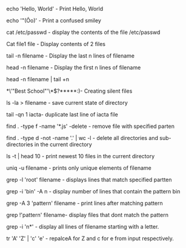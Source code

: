 echo 'Hello, World' - Print Hello, World

echo '"(Ôo)' -  Print a confused smiley

cat /etc/passwd - display the contents of the file /etc/passwd

Cat file1 file - Display contents of 2 files

tail -n filename - Display the last n lines of filename 

head -n filename - Display the first n lines of filename

head -n filename | tail +n

\*\\'"Best School"\'\\*$\?\*\*\*\*\*:)- Creating silent files 

ls -la > filename - save current state of directory

tail -qn 1 iacta- duplicate last line of iacta file

find . -type f -name '*.js' -delete - remove file with specified parten

find . -type d -not -name '.' | wc -l - delete all directories and sub-directories in the current directory

ls -t | head 10 - print newest 10 files  in the current directory

uniq -u filename - prints only unique elements of filename

grep -l 'root' filename - displays lines that match specified partten

grep -i 'bin' -A n - display number of lines that contain the pattern bin

grep -A 3 'pattern'  filename - print lines after matching pattern

grep !'pattern' filename- display files that dont match the pattern

grep -i 'n*' - display all lines of filename starting with a letter.

tr 'A' 'Z' | 'c' 'e' - repalceA for Z and c for e from input respectively. 
